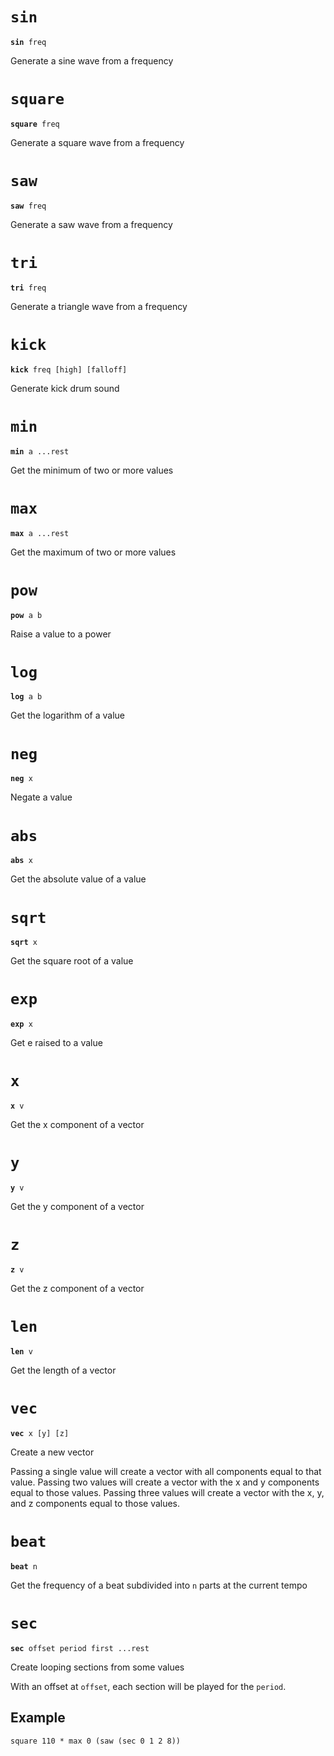 # `sin`
<code><b>sin</b> freq</code>

Generate a sine wave from a frequency

# `square`
<code><b>square</b> freq</code>

Generate a square wave from a frequency

# `saw`
<code><b>saw</b> freq</code>

Generate a saw wave from a frequency

# `tri`
<code><b>tri</b> freq</code>

Generate a triangle wave from a frequency

# `kick`
<code><b>kick</b> freq [high] [falloff]</code>

Generate kick drum sound



# `min`
<code><b>min</b> a ...rest</code>

Get the minimum of two or more values

# `max`
<code><b>max</b> a ...rest</code>

Get the maximum of two or more values

# `pow`
<code><b>pow</b> a b</code>

Raise a value to a power

# `log`
<code><b>log</b> a b</code>

Get the logarithm of a value

# `neg`
<code><b>neg</b> x</code>

Negate a value

# `abs`
<code><b>abs</b> x</code>

Get the absolute value of a value

# `sqrt`
<code><b>sqrt</b> x</code>

Get the square root of a value

# `exp`
<code><b>exp</b> x</code>

Get e raised to a value

# `x`
<code><b>x</b> v</code>

Get the x component of a vector

# `y`
<code><b>y</b> v</code>

Get the y component of a vector

# `z`
<code><b>z</b> v</code>

Get the z component of a vector

# `len`
<code><b>len</b> v</code>

Get the length of a vector

# `vec`
<code><b>vec</b> x [y] [z]</code>

Create a new vector

Passing a single value will create a vector with all components equal to that value.
Passing two values will create a vector with the x and y components equal to those values.
Passing three values will create a vector with the x, y, and z components equal to those values.



# `beat`
<code><b>beat</b> n</code>

Get the frequency of a beat subdivided into `n` parts at the current tempo

# `sec`
<code><b>sec</b> offset period first ...rest</code>

Create looping sections from some values

With an offset at `offset`, each section will be played for the `period`.

## Example
```
square 110 * max 0 (saw (sec 0 1 2 8))
```

